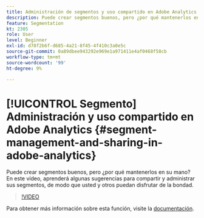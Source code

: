 ```yaml
---
title: Administración de segmentos y uso compartido en Adobe Analytics
description: Puede crear segmentos buenos, pero ¿por qué mantenerlos en su mano? En este vídeo, aprenderá algunas sugerencias para compartir y administrar sus segmentos, de modo que usted y otros puedan disfrutar de la bondad.
feature: Segmentation
kt: 2305
role: User
level: Beginner
exl-id: d78f2b6f-d685-4a21-8f45-4f410c3a0e5c
source-git-commit: 0a89dbee943292e969e1a971411e4af0468f58cb
workflow-type: tm+mt
source-wordcount: '99'
ht-degree: 9%

---
```


# [!UICONTROL Segmento] Administración y uso compartido en Adobe Analytics {#segment-management-and-sharing-in-adobe-analytics}

Puede crear segmentos buenos, pero ¿por qué mantenerlos en su mano? En este vídeo, aprenderá algunas sugerencias para compartir y administrar sus segmentos, de modo que usted y otros puedan disfrutar de la bondad.

>[!VIDEO](https://video.tv.adobe.com/v/25402/?quality=12&learn=on)

Para obtener más información sobre esta función, visite la [documentación](https://experienceleague.adobe.com/docs/analytics/components/segmentation/segmentation-workflow/seg-manage.html?lang=en).
